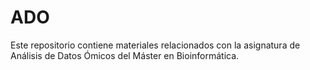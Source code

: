 # ADO
Este repositorio contiene materiales relacionados con la asignatura de Análisis de Datos Ómicos del Máster en Bioinformática. 
